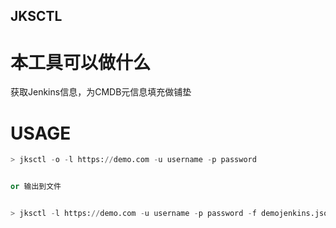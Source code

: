 JKSCTL
-----

# 本工具可以做什么

获取Jenkins信息，为CMDB元信息填充做铺垫


# USAGE


```python
> jksctl -o -l https://demo.com -u username -p password


or 输出到文件


> jksctl -l https://demo.com -u username -p password -f demojenkins.json
```